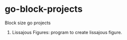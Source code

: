 # go-block-projects

Block size go projects

1. Lissajous Figures: program to create lissajous figure.
